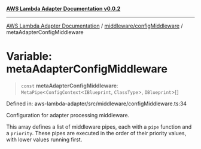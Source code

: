 [**AWS Lambda Adapter Documentation v0.0.2**](../../../README.md)

***

[AWS Lambda Adapter Documentation](../../../modules.md) / [middleware/configMiddleware](../README.md) / metaAdapterConfigMiddleware

# Variable: metaAdapterConfigMiddleware

> `const` **metaAdapterConfigMiddleware**: `MetaPipe`\<`ConfigContext`\<`IBlueprint`, `ClassType`\>, `IBlueprint`\>[]

Defined in: aws-lambda-adapter/src/middleware/configMiddleware.ts:34

Configuration for adapter processing middleware.

This array defines a list of middleware pipes, each with a `pipe` function and a `priority`.
These pipes are executed in the order of their priority values, with lower values running first.
